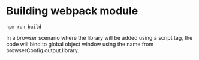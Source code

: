 # Building webpack module
`npm run build`

In a browser scenario where the library will be added using a script tag, the code will bind to global object window using the name from browserConfig.output.library.
